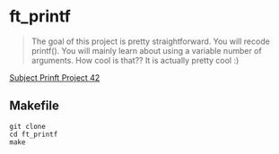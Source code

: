 # ft_printf

>The goal of this project is pretty straightforward. You will recode printf().
>You will mainly learn about using a variable number of arguments. How cool is that??
>It is actually pretty cool :)

[Subject Prinft Project 42](https://cdn.intra.42.fr/pdf/pdf/105483/en.subject.pdf)

## Makefile

```
git clone
cd ft_printf
make
```
